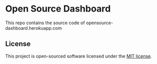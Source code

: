 # Open Source Dashboard

This repo contains the source code of opensource-dashboard.herokuapp.com

## License

This project is open-sourced software licensed under the [MIT license](http://opensource.org/licenses/MIT).
